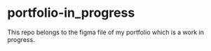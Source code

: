 # portfolio-in_progress
This repo belongs to the figma file of my portfolio which is a work in progress.
